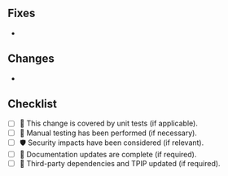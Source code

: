 ## Fixes
<!-- List the issue(s) this PR resolves -->
-

## Changes
<!-- List the changes this PR introduces -->
-

## Checklist
<!-- Put an `x` in the boxes. All tasks must be completed and boxes checked before merging. -->
- [ ] 🤖 This change is covered by unit tests (if applicable).
- [ ] 🤹 Manual testing has been performed (if necessary).
- [ ] 🛡️ Security impacts have been considered (if relevant).
- [ ] 📖 Documentation updates are complete (if required).
- [ ] 🧠 Third-party dependencies and TPIP updated (if required).

